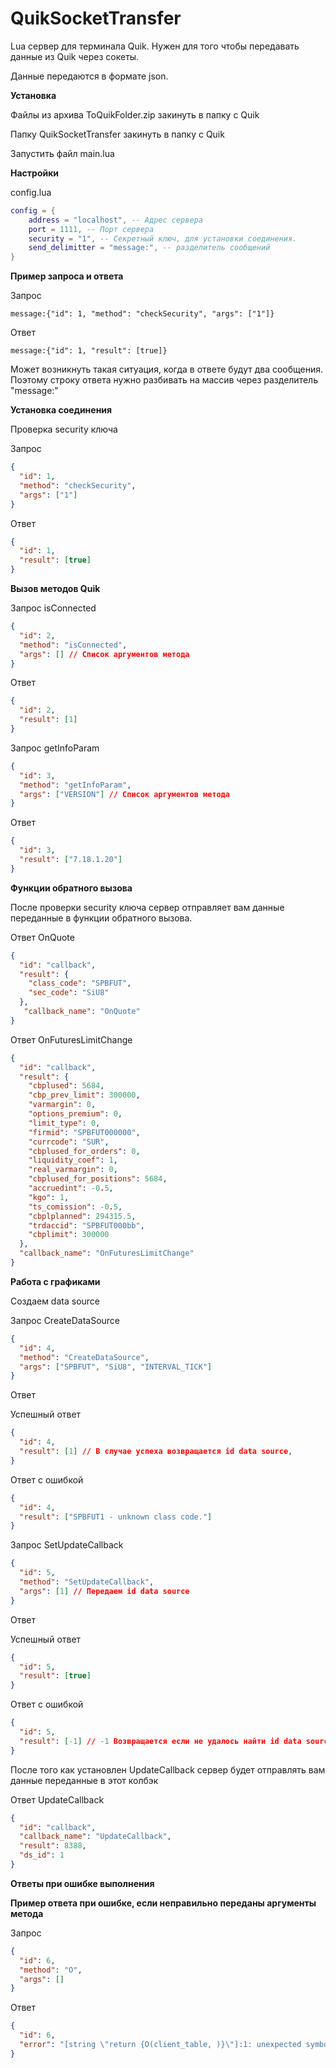 # QuikSocketTransfer
Lua сервер для терминала Quik. Нужен для того чтобы передавать данные из Quik через сокеты.

Данные передаются в формате json.

**Установка**

Файлы из архива ToQuikFolder.zip закинуть в папку с Quik

Папку QuikSocketTransfer закинуть в папку с Quik

Запустить файл main.lua

**Настройки**

config.lua

```lua
config = {
    address = "localhost", -- Адрес сервера
    port = 1111, -- Порт сервера
    security = "1", -- Секретный ключ, для установки соединения.
    send_delimitter = "message:", -- разделитель сообщений
}
```

**Пример запроса и ответа**

Запрос

```
message:{"id": 1, "method": "checkSecurity", "args": ["1"]}
```

Ответ

```
message:{"id": 1, "result": [true]}
```

Может возникнуть такая ситуация, когда в ответе будут два сообщения. Поэтому строку ответа нужно разбивать на массив через разделитель "message:"

**Установка соединения**

Проверка security ключа

Запрос

```json
{
  "id": 1,
  "method": "checkSecurity",
  "args": ["1"]
}
```

Ответ

```json
{
  "id": 1,
  "result": [true]
}
```

**Вызов методов Quik**

Запрос isConnected

```json
{
  "id": 2,
  "method": "isConnected",
  "args": [] // Список аргументов метода
}
```

Ответ

```json
{
  "id": 2,
  "result": [1]
}
```

Запрос getInfoParam

```json
{
  "id": 3,
  "method": "getInfoParam",
  "args": ["VERSION"] // Список аргументов метода
}
```

Ответ

```json
{
  "id": 3,
  "result": ["7.18.1.20"]
}
```

**Функции обратного вызова**

После проверки security ключа сервер отправляет вам данные переданные в функции обратного вызова.

Ответ OnQuote

```json
{
  "id": "callback",
  "result": {
    "class_code": "SPBFUT",
    "sec_code": "SiU8"
  },
   "callback_name": "OnQuote"
}
```

Ответ OnFuturesLimitChange

```json
{
  "id": "callback", 
  "result": {
    "cbplused": 5684, 
    "cbp_prev_limit": 300000, 
    "varmargin": 0, 
    "options_premium": 0, 
    "limit_type": 0, 
    "firmid": "SPBFUT000000", 
    "currcode": "SUR", 
    "cbplused_for_orders": 0, 
    "liquidity_coef": 1, 
    "real_varmargin": 0, 
    "cbplused_for_positions": 5684, 
    "accruedint": -0.5, 
    "kgo": 1, 
    "ts_comission": -0.5, 
    "cbplplanned": 294315.5, 
    "trdaccid": "SPBFUT000bb", 
    "cbplimit": 300000
  },
  "callback_name": "OnFuturesLimitChange"
}
```

**Работа с графиками**

Создаем data source

Запрос CreateDataSource

```json
{
  "id": 4,
  "method": "CreateDataSource",
  "args": ["SPBFUT", "SiU8", "INTERVAL_TICK"]
}
```

Ответ

Успешный ответ

```json
{
  "id": 4,
  "result": [1] // В случае успеха возвращается id data source, 
}
```

Ответ с ошибкой

```json
{
  "id": 4,
  "result": ["SPBFUT1 - unknown class code."]
}
```

Запрос SetUpdateCallback

```json
{
  "id": 5,
  "method": "SetUpdateCallback",
  "args": [1] // Передаем id data source
}
```

Ответ

Успешный ответ

```json
{
  "id": 5,
  "result": [true]
}
```

Ответ с ошибкой

```json
{
  "id": 5,
  "result": [-1] // -1 Возвращается если не удалось найти id data source
}
```

После того как установлен UpdateCallback сервер будет отправлять вам данные переданные в этот колбэк

Ответ UpdateCallback

```json
{
  "id": "callback",
  "callback_name": "UpdateCallback",
  "result": 8388,
  "ds_id": 1
}
```

**Ответы при ошибке выполнения**

**Пример ответа при ошибке, если неправильно переданы аргументы метода**

Запрос

```json
{
  "id": 6,
  "method": "O",
  "args": []
}
```

Ответ

```json
{
  "id": 6,
  "error": "[string \"return {O(client_table, )}\"]:1: unexpected symbol near ')'"
}
```